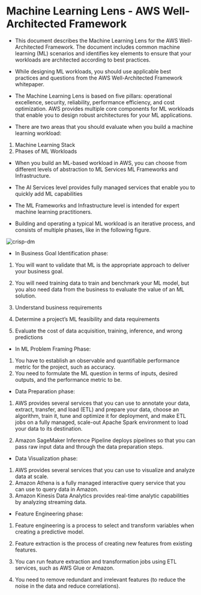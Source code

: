 
# Machine Learning Lens - AWS Well-Architected Framework 

- This document describes the Machine Learning Lens for the AWS Well-Architected Framework. The document includes common machine learning (ML) scenarios and identifies key elements to ensure that your workloads are architected according to best practices.

- While designing ML workloads, you should use applicable best practices and questions from the AWS Well-Architected Framework whitepaper.

- The Machine Learning Lens is based on five pillars: operational excellence, security, reliability, performance efficiency, and cost optimization. AWS provides multiple core components for ML workloads that enable you to design robust architectures for your ML applications.

- There are two areas that you should evaluate when you build a machine learning workload:
 1. Machine Learning Stack 
 2. Phases of ML Workloads 

- When you build an ML-based workload in AWS, you can choose from different levels of abstraction to ML Services ML Frameworks and Infrastructure. 

-  The AI Services level provides fully managed services that enable you to quickly add ML capabilities

- The ML Frameworks and Infrastructure level is intended for expert machine learning practitioners.


- Building and operating a typical ML workload is an iterative process, and consists of multiple phases, like in the following figure.


![crisp-dm](https://user-images.githubusercontent.com/23625821/124374931-72457f00-dc9f-11eb-894d-fc75d3d8b5f8.png)

- In Business Goal Identification phase: 

1. You will want to validate that ML is the appropriate approach to deliver your business goal.
2. You will need training data to train and benchmark your ML model, but you also need data from the business to evaluate the value of an ML solution.

3. Understand business requirements
4. Determine a project’s ML feasibility and data requirements
5. Evaluate the cost of data acquisition, training, inference, and wrong predictions

- In ML Problem Framing Phase: 

1. You have to establish an observable and quantifiable performance metric for the project, such as accuracy. 
2. You need to formulate the ML question in terms of inputs, desired outputs, and the performance metric to be. 

- Data Preparation phase: 

1. AWS provides several services that you can use to annotate your data, extract, transfer, and load (ETL) and prepare your data, choose an algorithm, train it, tune and optimize it for deployment, and make ETL jobs on a fully managed, scale-out Apache Spark environment to load your data to its destination. 

2. Amazon SageMaker Inference Pipeline deploys pipelines so that you can pass raw input data and through the data preparation steps. 

- Data Visualization phase: 

1. AWS provides several services that you can use to visualize and analyze data at scale. 
2. Amazon Athena is a fully managed interactive query service that you can use to query data in Amazon. 
3. Amazon Kinesis Data Analytics provides real-time analytic capabilities by analyzing streaming data. 


- Feature Engineering phase: 

1. Feature engineering is a process to select and transform variables when creating a predictive model. 
2. Feature extraction is the process of creating new features from existing features. 

3. You can run feature extraction and transformation jobs using ETL services, such as AWS Glue or Amazon. 
4. You need to remove redundant and irrelevant features (to reduce the noise in the data and reduce correlations). 

